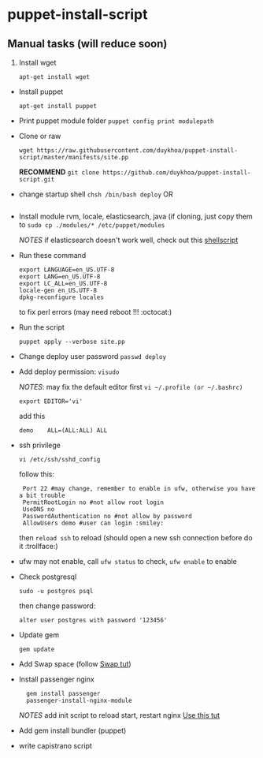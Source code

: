 # puppet-install-script

## Manual tasks (will reduce soon)
1. Install wget

   ``apt-get install wget``
- Install puppet

  ``apt-get install puppet``
- Print puppet module folder
  ``puppet config print modulepath``
- Clone or raw

  ``wget https://raw.githubusercontent.com/duykhoa/puppet-install-script/master/manifests/site.pp``

  **RECOMMEND** ``git clone https://github.com/duykhoa/puppet-install-script.git``

- change startup shell
  ``chsh /bin/bash deploy``
  OR
  ````
- Install module rvm, locale, elasticsearch, java (if cloning, just copy them to
  ``sudo cp ./modules/* /etc/puppet/modules``

  *NOTES* if elasticsearch doesn't work well, check out this [shellscript](https://gist.github.com/duykhoa/501cf229c9e2804367be)
- Run these command

  ```
  export LANGUAGE=en_US.UTF-8
  export LANG=en_US.UTF-8
  export LC_ALL=en_US.UTF-8
  locale-gen en_US.UTF-8
  dpkg-reconfigure locales
  ```
  to fix perl errors (may need reboot !!! :octocat:)
- Run the script

  ``puppet apply --verbose site.pp``
- Change deploy user password
  ``passwd deploy``
- Add deploy permission:
  ``visudo``

  *NOTES*: may fix the default editor first
    ``vi ~/.profile (or ~/.bashrc)``

     ``export EDITOR='vi'``

  add this

  ``demo    ALL=(ALL:ALL) ALL``
- ssh privilege

  ``vi /etc/ssh/sshd_config``

  follow this:

  ```
   Port 22 #may change, remember to enable in ufw, otherwise you have a bit trouble
   PermitRootLogin no #not allow root login
   UseDNS no
   PasswordAuthentication no #not allow by password
   AllowUsers demo #user can login :smiley:
  ```
  then ``reload ssh`` to reload (should open a new ssh connection before do it :trollface:)
- ufw may not enable, call ``ufw status`` to check, ``ufw enable`` to enable
- Check postgresql

  ``sudo -u postgres psql``

  then change password:

  ``alter user postgres with password '123456'``
- Update gem

  ``gem update``
- Add Swap space (follow [Swap tut](https://www.digitalocean.com/community/tutorials/how-to-add-swap-on-ubuntu-14-04))
- Install passenger nginx

  ```
    gem install passenger
    passenger-install-nginx-module
  ```

  *NOTES* add init script to reload start, restart nginx
  [Use this tut](https://www.linode.com/docs/websites/nginx/websites-with-nginx-on-ubuntu-12-04-lts-precise-pangolin/#download-and-compile-nginx)
- Add gem install bundler (puppet)
- write capistrano script

